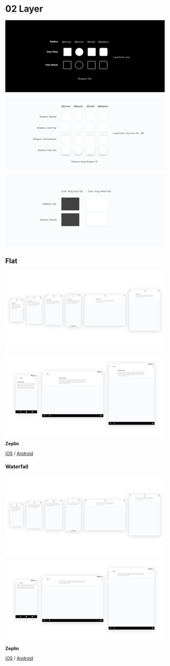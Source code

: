 # 02 Layer

![](../.gitbook/assets/layer-01-overview%20%281%29.png)

![](../.gitbook/assets/layer-02-overview.png)

![](../.gitbook/assets/navbar-01-overview.png)

## Flat

![](../.gitbook/assets/organism-ios-layer-01.png)

![](../.gitbook/assets/organism-android-layer-01.png)

**Zeplin**

[iOS](https://app.zeplin.io/project/5a395997e8354b6a0e3b9c73/dashboard?seid=5ade4df72fd3d795017c2cd8) / [Android](https://app.zeplin.io/project/5a39599115b7f3ec5f3326a0/dashboard?seid=5ade4efbf12e56a50a4b5768)

### Waterfall

![](../.gitbook/assets/organism-ios-layer-02.png)

![](../.gitbook/assets/organism-android-layer-02.png)

**Zeplin**

[iOS](https://app.zeplin.io/project/5a395997e8354b6a0e3b9c73/dashboard?seid=5ade4df72fd3d795017c2cd8) / [Android](https://app.zeplin.io/project/5a39599115b7f3ec5f3326a0/dashboard?seid=5ade4efbf12e56a50a4b5768)

